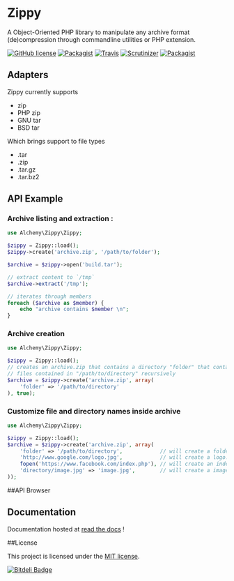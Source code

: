 # Zippy

A Object-Oriented PHP library to manipulate any archive format (de)compression
through commandline utilities or PHP extension.

[![GitHub license](https://img.shields.io/github/license/alchemy-fr/Zippy.svg?style=flat-square)](https://github.com/alchemy-fr/Zippy/LICENSE.md)
[![Packagist](https://img.shields.io/packagist/v/alchemy/zippy.svg?style=flat-square)](https://packagist.org/packages/alchemy/zippy)
[![Travis](https://img.shields.io/travis/alchemy-fr/Zippy.svg?style=flat-square)](https://travis-ci.org/alchemy-fr/Zippy)
[![Scrutinizer](https://img.shields.io/scrutinizer/g/alchemy-fr/Zippy.svg?style=flat-square)](https://scrutinizer-ci.com/g/alchemy-fr/Zippy/)
[![Packagist](https://img.shields.io/packagist/dt/alchemy/zippy.svg?style=flat-square)](https://packagist.org/packages/alchemy/zippy/stats)

## Adapters

Zippy currently supports

 - zip
 - PHP zip
 - GNU tar
 - BSD tar

Which brings support to file types

 - .tar
 - .zip
 - .tar.gz
 - .tar.bz2

## API Example

### Archive listing and extraction :

```php
use Alchemy\Zippy\Zippy;

$zippy = Zippy::load();
$zippy->create('archive.zip', '/path/to/folder');

$archive = $zippy->open('build.tar');

// extract content to `/tmp`
$archive->extract('/tmp');

// iterates through members
foreach ($archive as $member) {
    echo "archive contains $member \n";
}
```

### Archive creation

```php
use Alchemy\Zippy\Zippy;

$zippy = Zippy::load();
// creates an archive.zip that contains a directory "folder" that contains
// files contained in "/path/to/directory" recursively
$archive = $zippy->create('archive.zip', array(
    'folder' => '/path/to/directory'
), true);
```

### Customize file and directory names inside archive

```php
use Alchemy\Zippy\Zippy;

$zippy = Zippy::load();
$archive = $zippy->create('archive.zip', array(
    'folder' => '/path/to/directory',            // will create a folder at root
    'http://www.google.com/logo.jpg',            // will create a logo.jpg file at root
    fopen('https://www.facebook.com/index.php'), // will create an index.php at root
    'directory/image.jpg' => 'image.jpg',        // will create a image.jpg in 'directory' folder
));
```

##API Browser

## Documentation

Documentation hosted at [read the docs](https://zippy.readthedocs.org/) !

##License

This project is licensed under the [MIT license](http://opensource.org/licenses/MIT).


[![Bitdeli Badge](https://d2weczhvl823v0.cloudfront.net/romainneutron/zippy/trend.png)](https://bitdeli.com/free "Bitdeli Badge")


